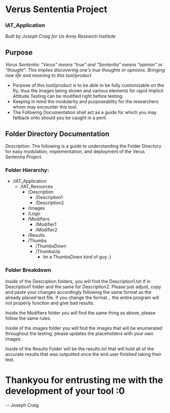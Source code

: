 # Verus Sententia Project
### IAT_Application
*Built by Joseph Craig for Us Army Research Institute*

## Purpose
*Verus Sententia: "Verus" means "true" and "Sententia" means "opinion" or "thought". This implies discovering one's true thoughts or opinions. Bringing new life and meaning to this tool/product*
- Purpose of this tool/product is to be able to be fully customizable on the fly; thus the images being shown and various elements for rapid Implicit Attitude Testing can be modified right before testing.
- Keeping in mind the modularity and purposeablity for the researchers whom may encounter this tool.
- The Following Documentation shall act as a guide for which you may fallback onto should you be caught in a peril.

## Folder Directory Documentation
*Description:* The following is a guide to understanding the Folder Directory for easy modulation, implementation, and deployment of the Verus Sententia Project. 

### Folder Hierarchy:
  - /IAT_Application
    - /IAT_Resources
      - /Description
        - /Description1
        - /Description2
      - /Images
      - /Logo
      - /Modifiers
        - /Modifier1
        - /Modifier2
      - /Results
      - /Thumbs
        - /ThumbsDown
        - /ThumbsUp
          - Im a ThumbsDown kind of guy ;)

### Folder Breakdown
  Inside of the Description folders, you will find the Description1.txt if in Description1 folder and the same for Description2.
    Please just adjust, copy and paste your changes accordingly following the same format as the already placed text file. 
      If you change the format... the entire program will not properly function and give bad results. 
  
  Inside the Modifiers folder you will find the same thing as above, please follow the same rules. 

  Inside of the images folder you will find the images that will be enumerated throughout the testing, please updates the placeholders with your own images.

  Inside of the Results Folder will be the results.txt that will hold all of the accurate results that was outputted once the end user finished taking their test. 

# Thankyou for entrusting me with the development of your tool :0
  -- Joseph Craig
